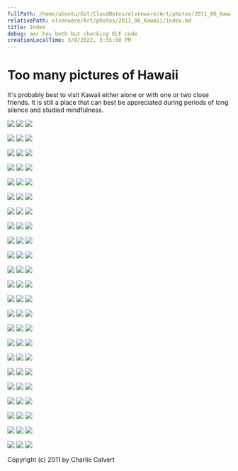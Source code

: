 ```yaml
---
fullPath: /home/ubuntu/Git/CloudNotes/elvenware/Art/photos/2011_06_Kawaii/index.md
relativePath: elvenware/Art/photos/2011_06_Kawaii/index.md
title: Index
debug: aec has both but checking ELF code
creationLocalTime: 3/8/2022, 3:55:50 PM
---
```


<!-- toc -->
<!-- tocstop -->

Too many pictures of Hawaii
===========================

It's probably best to visit Kawaii either alone or with one or two close
friends. It is still a place that can best be appreciated during periods
of long silence and studied mindfulness.

<div class="bar">

[![](https://s3.amazonaws.com/s3bucket01.elvenware.com/elf-photos/2011_06_Kawaii/Kawaii_s_086.png)](https://s3.amazonaws.com/s3bucket01.elvenware.com/elf-photos/2011_06_Kawaii/Kawaii_m_086.png)
[![](https://s3.amazonaws.com/s3bucket01.elvenware.com/elf-photos/2011_06_Kawaii/Kawaii_s_375.png)](https://s3.amazonaws.com/s3bucket01.elvenware.com/elf-photos/2011_06_Kawaii/Kawaii_m_375.png)
[![](https://s3.amazonaws.com/s3bucket01.elvenware.com/elf-photos/2011_06_Kawaii/Kawaii_s_342.png)](https://s3.amazonaws.com/s3bucket01.elvenware.com/elf-photos/2011_06_Kawaii/Kawaii_m_342.png)

</div>

<div class="bar">

[![](https://s3.amazonaws.com/s3bucket01.elvenware.com/elf-photos/2011_06_Kawaii/Kawaii_s_118.png)](https://s3.amazonaws.com/s3bucket01.elvenware.com/elf-photos/2011_06_Kawaii/Kawaii_m_118.png)
[![](https://s3.amazonaws.com/s3bucket01.elvenware.com/elf-photos/2011_06_Kawaii/Kawaii_s_082.png)](https://s3.amazonaws.com/s3bucket01.elvenware.com/elf-photos/2011_06_Kawaii/Kawaii_m_082.png)
[![](https://s3.amazonaws.com/s3bucket01.elvenware.com/elf-photos/2011_06_Kawaii/Kawaii_s_062.png)](https://s3.amazonaws.com/s3bucket01.elvenware.com/elf-photos/2011_06_Kawaii/Kawaii_m_062.png)

</div>

<div class="bar">

[![](https://s3.amazonaws.com/s3bucket01.elvenware.com/elf-photos/2011_06_Kawaii/Kawaii_s_180.png)](https://s3.amazonaws.com/s3bucket01.elvenware.com/elf-photos/2011_06_Kawaii/Kawaii_m_180.png)
[![](https://s3.amazonaws.com/s3bucket01.elvenware.com/elf-photos/2011_06_Kawaii/Kawaii_s_650.png)](https://s3.amazonaws.com/s3bucket01.elvenware.com/elf-photos/2011_06_Kawaii/Kawaii_m_650.png)
[![](https://s3.amazonaws.com/s3bucket01.elvenware.com/elf-photos/2011_06_Kawaii/Kawaii_s_731.png)](https://s3.amazonaws.com/s3bucket01.elvenware.com/elf-photos/2011_06_Kawaii/Kawaii_m_731.png)

</div>

<div class="bar">

[![](https://s3.amazonaws.com/s3bucket01.elvenware.com/elf-photos/2011_06_Kawaii/Kawaii_s_545.png)](https://s3.amazonaws.com/s3bucket01.elvenware.com/elf-photos/2011_06_Kawaii/Kawaii_m_545.png)
[![](https://s3.amazonaws.com/s3bucket01.elvenware.com/elf-photos/2011_06_Kawaii/Kawaii_s_010.png)](https://s3.amazonaws.com/s3bucket01.elvenware.com/elf-photos/2011_06_Kawaii/Kawaii_m_010.png)
[![](https://s3.amazonaws.com/s3bucket01.elvenware.com/elf-photos/2011_06_Kawaii/Kawaii_s_173.png)](https://s3.amazonaws.com/s3bucket01.elvenware.com/elf-photos/2011_06_Kawaii/Kawaii_m_173.png)

</div>

<div class="bar">

[![](https://s3.amazonaws.com/s3bucket01.elvenware.com/elf-photos/2011_06_Kawaii/Kawaii_s_177.png)](https://s3.amazonaws.com/s3bucket01.elvenware.com/elf-photos/2011_06_Kawaii/Kawaii_m_177.png)
[![](https://s3.amazonaws.com/s3bucket01.elvenware.com/elf-photos/2011_06_Kawaii/Kawaii_s_400.png)](https://s3.amazonaws.com/s3bucket01.elvenware.com/elf-photos/2011_06_Kawaii/Kawaii_m_400.png)
[![](https://s3.amazonaws.com/s3bucket01.elvenware.com/elf-photos/2011_06_Kawaii/Kawaii_s_424.png)](https://s3.amazonaws.com/s3bucket01.elvenware.com/elf-photos/2011_06_Kawaii/Kawaii_m_424.png)

</div>

<div class="bar">

[![](https://s3.amazonaws.com/s3bucket01.elvenware.com/elf-photos/2011_06_Kawaii/Kawaii_s_276.png)](https://s3.amazonaws.com/s3bucket01.elvenware.com/elf-photos/2011_06_Kawaii/Kawaii_m_276.png)
[![](https://s3.amazonaws.com/s3bucket01.elvenware.com/elf-photos/2011_06_Kawaii/Kawaii_s_297.png)](https://s3.amazonaws.com/s3bucket01.elvenware.com/elf-photos/2011_06_Kawaii/Kawaii_m_297.png)
[![](https://s3.amazonaws.com/s3bucket01.elvenware.com/elf-photos/2011_06_Kawaii/Kawaii_s_137.png)](https://s3.amazonaws.com/s3bucket01.elvenware.com/elf-photos/2011_06_Kawaii/Kawaii_m_137.png)

</div>

<div class="bar">

[![](https://s3.amazonaws.com/s3bucket01.elvenware.com/elf-photos/2011_06_Kawaii/Kawaii_s_418.png)](https://s3.amazonaws.com/s3bucket01.elvenware.com/elf-photos/2011_06_Kawaii/Kawaii_m_418.png)
[![](https://s3.amazonaws.com/s3bucket01.elvenware.com/elf-photos/2011_06_Kawaii/Kawaii_s_187.png)](https://s3.amazonaws.com/s3bucket01.elvenware.com/elf-photos/2011_06_Kawaii/Kawaii_m_187.png)
[![](https://s3.amazonaws.com/s3bucket01.elvenware.com/elf-photos/2011_06_Kawaii/Kawaii_s_356.png)](https://s3.amazonaws.com/s3bucket01.elvenware.com/elf-photos/2011_06_Kawaii/Kawaii_m_356.png)

</div>

<div class="bar">

[![](https://s3.amazonaws.com/s3bucket01.elvenware.com/elf-photos/2011_06_Kawaii/Kawaii_s_415.png)](https://s3.amazonaws.com/s3bucket01.elvenware.com/elf-photos/2011_06_Kawaii/Kawaii_m_415.png)
[![](https://s3.amazonaws.com/s3bucket01.elvenware.com/elf-photos/2011_06_Kawaii/Kawaii_s_358.png)](https://s3.amazonaws.com/s3bucket01.elvenware.com/elf-photos/2011_06_Kawaii/Kawaii_m_358.png)
[![](https://s3.amazonaws.com/s3bucket01.elvenware.com/elf-photos/2011_06_Kawaii/Kawaii_s_367.png)](https://s3.amazonaws.com/s3bucket01.elvenware.com/elf-photos/2011_06_Kawaii/Kawaii_m_367.png)

</div>

<div class="bar">

[![](https://s3.amazonaws.com/s3bucket01.elvenware.com/elf-photos/2011_06_Kawaii/Kawaii_s_360.png)](https://s3.amazonaws.com/s3bucket01.elvenware.com/elf-photos/2011_06_Kawaii/Kawaii_m_360.png)
[![](https://s3.amazonaws.com/s3bucket01.elvenware.com/elf-photos/2011_06_Kawaii/Kawaii_s_364.png)](https://s3.amazonaws.com/s3bucket01.elvenware.com/elf-photos/2011_06_Kawaii/Kawaii_m_364.png)
[![](https://s3.amazonaws.com/s3bucket01.elvenware.com/elf-photos/2011_06_Kawaii/Kawaii_s_275.png)](https://s3.amazonaws.com/s3bucket01.elvenware.com/elf-photos/2011_06_Kawaii/Kawaii_m_275.png)

</div>

<div class="bar">

[![](https://s3.amazonaws.com/s3bucket01.elvenware.com/elf-photos/2011_06_Kawaii/Kawaii_s_363.png)](https://s3.amazonaws.com/s3bucket01.elvenware.com/elf-photos/2011_06_Kawaii/Kawaii_m_363.png)
[![](https://s3.amazonaws.com/s3bucket01.elvenware.com/elf-photos/2011_06_Kawaii/Kawaii_s_366.png)](https://s3.amazonaws.com/s3bucket01.elvenware.com/elf-photos/2011_06_Kawaii/Kawaii_m_366.png)
[![](https://s3.amazonaws.com/s3bucket01.elvenware.com/elf-photos/2011_06_Kawaii/Kawaii_s_362.png)](https://s3.amazonaws.com/s3bucket01.elvenware.com/elf-photos/2011_06_Kawaii/Kawaii_m_362.png)

</div>

<div class="bar">

[![](https://s3.amazonaws.com/s3bucket01.elvenware.com/elf-photos/2011_06_Kawaii/Kawaii_s_365.png)](https://s3.amazonaws.com/s3bucket01.elvenware.com/elf-photos/2011_06_Kawaii/Kawaii_m_365.png)
[![](https://s3.amazonaws.com/s3bucket01.elvenware.com/elf-photos/2011_06_Kawaii/Kawaii_s_384.png)](https://s3.amazonaws.com/s3bucket01.elvenware.com/elf-photos/2011_06_Kawaii/Kawaii_m_384.png)
[![](https://s3.amazonaws.com/s3bucket01.elvenware.com/elf-photos/2011_06_Kawaii/Kawaii_s_184.png)](https://s3.amazonaws.com/s3bucket01.elvenware.com/elf-photos/2011_06_Kawaii/Kawaii_m_184.png)

</div>

<div class="bar">

[![](https://s3.amazonaws.com/s3bucket01.elvenware.com/elf-photos/2011_06_Kawaii/Kawaii_s_120.png)](https://s3.amazonaws.com/s3bucket01.elvenware.com/elf-photos/2011_06_Kawaii/Kawaii_m_120.png)
[![](https://s3.amazonaws.com/s3bucket01.elvenware.com/elf-photos/2011_06_Kawaii/Kawaii_s_012.png)](https://s3.amazonaws.com/s3bucket01.elvenware.com/elf-photos/2011_06_Kawaii/Kawaii_m_012.png)
[![](https://s3.amazonaws.com/s3bucket01.elvenware.com/elf-photos/2011_06_Kawaii/Kawaii_s_386.png)](https://s3.amazonaws.com/s3bucket01.elvenware.com/elf-photos/2011_06_Kawaii/Kawaii_m_386.png)

</div>

<div class="bar">

[![](https://s3.amazonaws.com/s3bucket01.elvenware.com/elf-photos/2011_06_Kawaii/Kawaii_s_295.png)](https://s3.amazonaws.com/s3bucket01.elvenware.com/elf-photos/2011_06_Kawaii/Kawaii_m_295.png)
[![](https://s3.amazonaws.com/s3bucket01.elvenware.com/elf-photos/2011_06_Kawaii/Kawaii_s_056.png)](https://s3.amazonaws.com/s3bucket01.elvenware.com/elf-photos/2011_06_Kawaii/Kawaii_m_056.png)
[![](https://s3.amazonaws.com/s3bucket01.elvenware.com/elf-photos/2011_06_Kawaii/Kawaii_s_325.png)](https://s3.amazonaws.com/s3bucket01.elvenware.com/elf-photos/2011_06_Kawaii/Kawaii_m_325.png)

</div>

<div class="bar">

[![](https://s3.amazonaws.com/s3bucket01.elvenware.com/elf-photos/2011_06_Kawaii/Kawaii_s_408.png)](https://s3.amazonaws.com/s3bucket01.elvenware.com/elf-photos/2011_06_Kawaii/Kawaii_m_408.png)
[![](https://s3.amazonaws.com/s3bucket01.elvenware.com/elf-photos/2011_06_Kawaii/Kawaii_s_330.png)](https://s3.amazonaws.com/s3bucket01.elvenware.com/elf-photos/2011_06_Kawaii/Kawaii_m_330.png)
[![](https://s3.amazonaws.com/s3bucket01.elvenware.com/elf-photos/2011_06_Kawaii/Kawaii_s_346.png)](https://s3.amazonaws.com/s3bucket01.elvenware.com/elf-photos/2011_06_Kawaii/Kawaii_m_346.png)

</div>

<div class="bar">

[![](https://s3.amazonaws.com/s3bucket01.elvenware.com/elf-photos/2011_06_Kawaii/Kawaii_s_070.png)](https://s3.amazonaws.com/s3bucket01.elvenware.com/elf-photos/2011_06_Kawaii/Kawaii_m_070.png)
[![](https://s3.amazonaws.com/s3bucket01.elvenware.com/elf-photos/2011_06_Kawaii/Kawaii_s_158.png)](https://s3.amazonaws.com/s3bucket01.elvenware.com/elf-photos/2011_06_Kawaii/Kawaii_m_158.png)
[![](https://s3.amazonaws.com/s3bucket01.elvenware.com/elf-photos/2011_06_Kawaii/Kawaii_s_345.png)](https://s3.amazonaws.com/s3bucket01.elvenware.com/elf-photos/2011_06_Kawaii/Kawaii_m_345.png)

</div>

<div class="bar">

[![](https://s3.amazonaws.com/s3bucket01.elvenware.com/elf-photos/2011_06_Kawaii/Kawaii_s_067.png)](https://s3.amazonaws.com/s3bucket01.elvenware.com/elf-photos/2011_06_Kawaii/Kawaii_m_067.png)
[![](https://s3.amazonaws.com/s3bucket01.elvenware.com/elf-photos/2011_06_Kawaii/Kawaii_s_332.png)](https://s3.amazonaws.com/s3bucket01.elvenware.com/elf-photos/2011_06_Kawaii/Kawaii_m_332.png)
[![](https://s3.amazonaws.com/s3bucket01.elvenware.com/elf-photos/2011_06_Kawaii/Kawaii_s_463.png)](https://s3.amazonaws.com/s3bucket01.elvenware.com/elf-photos/2011_06_Kawaii/Kawaii_m_463.png)

</div>

<div class="bar">

[![](https://s3.amazonaws.com/s3bucket01.elvenware.com/elf-photos/2011_06_Kawaii/Kawaii_s_091.png)](https://s3.amazonaws.com/s3bucket01.elvenware.com/elf-photos/2011_06_Kawaii/Kawaii_m_091.png)
[![](https://s3.amazonaws.com/s3bucket01.elvenware.com/elf-photos/2011_06_Kawaii/Kawaii_s_066.png)](https://s3.amazonaws.com/s3bucket01.elvenware.com/elf-photos/2011_06_Kawaii/Kawaii_m_066.png)
[![](https://s3.amazonaws.com/s3bucket01.elvenware.com/elf-photos/2011_06_Kawaii/Kawaii_s_073.png)](https://s3.amazonaws.com/s3bucket01.elvenware.com/elf-photos/2011_06_Kawaii/Kawaii_m_073.png)

</div>

<div class="bar">

[![](https://s3.amazonaws.com/s3bucket01.elvenware.com/elf-photos/2011_06_Kawaii/Kawaii_s_080.png)](https://s3.amazonaws.com/s3bucket01.elvenware.com/elf-photos/2011_06_Kawaii/Kawaii_m_080.png)
[![](https://s3.amazonaws.com/s3bucket01.elvenware.com/elf-photos/2011_06_Kawaii/Kawaii_s_219.png)](https://s3.amazonaws.com/s3bucket01.elvenware.com/elf-photos/2011_06_Kawaii/Kawaii_m_219.png)
[![](https://s3.amazonaws.com/s3bucket01.elvenware.com/elf-photos/2011_06_Kawaii/Kawaii_s_084.png)](https://s3.amazonaws.com/s3bucket01.elvenware.com/elf-photos/2011_06_Kawaii/Kawaii_m_084.png)

</div>

<div class="bar">

[![](https://s3.amazonaws.com/s3bucket01.elvenware.com/elf-photos/2011_06_Kawaii/Kawaii_s_702.png)](https://s3.amazonaws.com/s3bucket01.elvenware.com/elf-photos/2011_06_Kawaii/Kawaii_m_702.png)
[![](https://s3.amazonaws.com/s3bucket01.elvenware.com/elf-photos/2011_06_Kawaii/Kawaii_s_002.png)](https://s3.amazonaws.com/s3bucket01.elvenware.com/elf-photos/2011_06_Kawaii/Kawaii_m_002.png)
[![](https://s3.amazonaws.com/s3bucket01.elvenware.com/elf-photos/2011_06_Kawaii/Kawaii_s_116.png)](https://s3.amazonaws.com/s3bucket01.elvenware.com/elf-photos/2011_06_Kawaii/Kawaii_m_116.png)

</div>

<div class="bar">

[![](https://s3.amazonaws.com/s3bucket01.elvenware.com/elf-photos/2011_06_Kawaii/Kawaii_s_060.png)](https://s3.amazonaws.com/s3bucket01.elvenware.com/elf-photos/2011_06_Kawaii/Kawaii_m_060.png)
[![](https://s3.amazonaws.com/s3bucket01.elvenware.com/elf-photos/2011_06_Kawaii/Kawaii_s_013.png)](https://s3.amazonaws.com/s3bucket01.elvenware.com/elf-photos/2011_06_Kawaii/Kawaii_m_013.png)
[![](https://s3.amazonaws.com/s3bucket01.elvenware.com/elf-photos/2011_06_Kawaii/Kawaii_s_161.png)](https://s3.amazonaws.com/s3bucket01.elvenware.com/elf-photos/2011_06_Kawaii/Kawaii_m_161.png)

</div>

<div class="bar">

[![](https://s3.amazonaws.com/s3bucket01.elvenware.com/elf-photos/2011_06_Kawaii/Kawaii_s_018.png)](https://s3.amazonaws.com/s3bucket01.elvenware.com/elf-photos/2011_06_Kawaii/Kawaii_m_018.png)
[![](https://s3.amazonaws.com/s3bucket01.elvenware.com/elf-photos/2011_06_Kawaii/Kawaii_s_411.png)](https://s3.amazonaws.com/s3bucket01.elvenware.com/elf-photos/2011_06_Kawaii/Kawaii_m_411.png)
[![](https://s3.amazonaws.com/s3bucket01.elvenware.com/elf-photos/2011_06_Kawaii/Kawaii_s_110.png)](https://s3.amazonaws.com/s3bucket01.elvenware.com/elf-photos/2011_06_Kawaii/Kawaii_m_110.png)

</div>

<div class="bar">

[![](https://s3.amazonaws.com/s3bucket01.elvenware.com/elf-photos/2011_06_Kawaii/Kawaii_s_465.png)](https://s3.amazonaws.com/s3bucket01.elvenware.com/elf-photos/2011_06_Kawaii/Kawaii_m_465.png)
[![](https://s3.amazonaws.com/s3bucket01.elvenware.com/elf-photos/2011_06_Kawaii/Kawaii_s_064.png)](https://s3.amazonaws.com/s3bucket01.elvenware.com/elf-photos/2011_06_Kawaii/Kawaii_m_064.png)
[![](https://s3.amazonaws.com/s3bucket01.elvenware.com/elf-photos/2011_06_Kawaii/Kawaii_s_746.png)](https://s3.amazonaws.com/s3bucket01.elvenware.com/elf-photos/2011_06_Kawaii/Kawaii_m_746.png)

</div>

<div class="bar">

[![](https://s3.amazonaws.com/s3bucket01.elvenware.com/elf-photos/2011_06_Kawaii/Kawaii_s_468.png)](https://s3.amazonaws.com/s3bucket01.elvenware.com/elf-photos/2011_06_Kawaii/Kawaii_m_468.png)
[![](https://s3.amazonaws.com/s3bucket01.elvenware.com/elf-photos/2011_06_Kawaii/Kawaii_s_482.png)](https://s3.amazonaws.com/s3bucket01.elvenware.com/elf-photos/2011_06_Kawaii/Kawaii_m_482.png)
[![](https://s3.amazonaws.com/s3bucket01.elvenware.com/elf-photos/2011_06_Kawaii/Kawaii_s_741.png)](https://s3.amazonaws.com/s3bucket01.elvenware.com/elf-photos/2011_06_Kawaii/Kawaii_m_741.png)

</div>

Copyright (c) 2011 by Charlie Calvert
